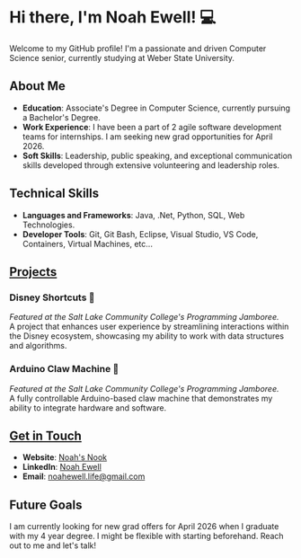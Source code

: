 # Hi there, I'm Noah Ewell! 💻

Welcome to my GitHub profile! I'm a passionate and driven Computer Science senior, currently studying at Weber State University.

## About Me

- **Education**: Associate's Degree in Computer Science, currently pursuing a Bachelor's Degree.
- **Work Experience**: I have been a part of 2 agile software development teams for internships. I am seeking new grad opportunities for April 2026.
- **Soft Skills**: Leadership, public speaking, and exceptional communication skills developed through extensive volunteering and leadership roles.

## Technical Skills

- **Languages and Frameworks**: Java, .Net, Python, SQL, Web Technologies.
- **Developer Tools**: Git, Git Bash, Eclipse, Visual Studio, VS Code, Containers, Virtual Machines, etc...
  
## [Projects](https://noahsnook.me/projects/projects.html)

### Disney Shortcuts 🌟
*Featured at the Salt Lake Community College's Programming Jamboree.*  
A project that enhances user experience by streamlining interactions within the Disney ecosystem, showcasing my ability to work with data structures and algorithms.

### Arduino Claw Machine 🤖
*Featured at the Salt Lake Community College's Programming Jamboree.*  
A fully controllable Arduino-based claw machine that demonstrates my ability to integrate hardware and software.

## [Get in Touch](https://noahsnook.me/contact/contact.html)

- **Website**: [Noah's Nook](https://noahsnook.me)
- **LinkedIn**: [Noah Ewell](https://www.linkedin.com/in/noahewell)
- **Email**: [noahewell.life@gmail.com](mailto:noahewell.life@gmail.com)

## Future Goals

I am currently looking for new grad offers for April 2026 when I graduate with my 4 year degree. I might be flexible with starting beforehand. Reach out to me and let's talk!
